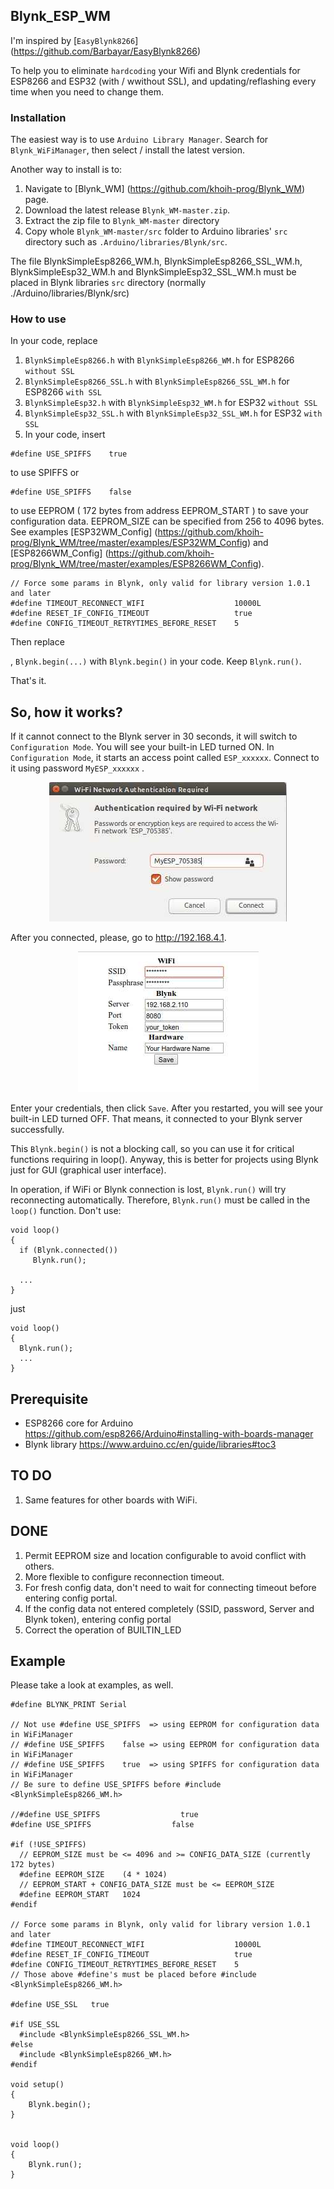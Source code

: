 ## Blynk_ESP_WM
I'm inspired by [`EasyBlynk8266`] (https://github.com/Barbayar/EasyBlynk8266)
 
To help you to eliminate `hardcoding` your Wifi and Blynk credentials for ESP8266 and ESP32 (with / wwithout SSL), and updating/reflashing every time when you need to change them.

### Installation

The easiest way is to use `Arduino Library Manager`. Search for `Blynk_WiFiManager`, then select / install the latest version.

Another way to install is to:

1. Navigate to [Blynk_WM] (https://github.com/khoih-prog/Blynk_WM) page.
2. Download the latest release `Blynk_WM-master.zip`.
3. Extract the zip file to `Blynk_WM-master` directory 
4. Copy whole `Blynk_WM-master/src` folder to Arduino libraries' `src` directory such as `.Arduino/libraries/Blynk/src`.

The file BlynkSimpleEsp8266_WM.h, BlynkSimpleEsp8266_SSL_WM.h, BlynkSimpleEsp32_WM.h and BlynkSimpleEsp32_SSL_WM.h must be placed in Blynk libraries `src` directory (normally ./Arduino/libraries/Blynk/src)

### How to use

In your code, replace
1. `BlynkSimpleEsp8266.h`     with `BlynkSimpleEsp8266_WM.h`      for ESP8266 `without SSL`
2. `BlynkSimpleEsp8266_SSL.h` with `BlynkSimpleEsp8266_SSL_WM.h`  for ESP8266 `with SSL`
3. `BlynkSimpleEsp32.h`       with `BlynkSimpleEsp32_WM.h`        for ESP32 `without SSL`
4. `BlynkSimpleEsp32_SSL.h`   with `BlynkSimpleEsp32_SSL_WM.h`    for ESP32 `with SSL`
5. In your code, insert

```
#define USE_SPIFFS    true
```
to use SPIFFS or

```
#define USE_SPIFFS    false
```
to use EEPROM ( 172 bytes from address EEPROM_START ) to save your configuration data.
EEPROM_SIZE can be specified from 256 to 4096 bytes. See examples [ESP32WM_Config] (https://github.com/khoih-prog/Blynk_WM/tree/master/examples/ESP32WM_Config) and [ESP8266WM_Config] (https://github.com/khoih-prog/Blynk_WM/tree/master/examples/ESP8266WM_Config).


```
// Force some params in Blynk, only valid for library version 1.0.1 and later
#define TIMEOUT_RECONNECT_WIFI                    10000L
#define RESET_IF_CONFIG_TIMEOUT                   true
#define CONFIG_TIMEOUT_RETRYTIMES_BEFORE_RESET    5

```

Then replace

, `Blynk.begin(...)` with `Blynk.begin()` in your code. Keep `Blynk.run()`.

That's it.

## So, how it works?
If it cannot connect to the Blynk server in 30 seconds, it will switch to `Configuration Mode`. You will see your built-in LED turned ON. In `Configuration Mode`, it starts an access point called `ESP_xxxxxx`. Connect to it using password `MyESP_xxxxxx` .

<p align="center">
    <img src="https://github.com/khoih-prog/Blynk_WM/blob/master/pics/Selection_004.jpg">
</p>

After you connected, please, go to http://192.168.4.1.

<p align="center">
    <img src="https://github.com/khoih-prog/Blynk_WM/blob/master/pics/Selection_005.jpg">
</p>

Enter your credentials, then click `Save`. After you restarted, you will see your built-in LED turned OFF. That means, it connected to your Blynk server successfully.

This `Blynk.begin()` is not a blocking call, so you can use it for critical functions requiring in loop(). 
Anyway, this is better for projects using Blynk just for GUI (graphical user interface).

In operation, if WiFi or Blynk connection is lost, `Blynk.run()` will try reconnecting automatically. Therefore, `Blynk.run()` must be called in the `loop()` function. Don't use:
```
void loop()
{
  if (Blynk.connected())
     Blynk.run();
     
  ...
}
```
just
```
void loop()
{
  Blynk.run();
  ...
}
```

## Prerequisite
* ESP8266 core for Arduino https://github.com/esp8266/Arduino#installing-with-boards-manager
* Blynk library https://www.arduino.cc/en/guide/libraries#toc3

## TO DO

1. Same features for other boards with WiFi.

## DONE

1. Permit EEPROM size and location configurable to avoid conflict with others.
2. More flexible to configure reconnection timeout.
3. For fresh config data, don't need to wait for connecting timeout before entering config portal.
4. If the config data not entered completely (SSID, password, Server and Blynk token), entering config portal
5. Correct the operation of BUILTIN_LED

## Example
Please take a look at examples, as well.
```
#define BLYNK_PRINT Serial

// Not use #define USE_SPIFFS  => using EEPROM for configuration data in WiFiManager
// #define USE_SPIFFS    false => using EEPROM for configuration data in WiFiManager
// #define USE_SPIFFS    true  => using SPIFFS for configuration data in WiFiManager
// Be sure to define USE_SPIFFS before #include <BlynkSimpleEsp8266_WM.h>

//#define USE_SPIFFS                  true
#define USE_SPIFFS                  false

#if (!USE_SPIFFS)
  // EEPROM_SIZE must be <= 4096 and >= CONFIG_DATA_SIZE (currently 172 bytes)
  #define EEPROM_SIZE    (4 * 1024)
  // EEPROM_START + CONFIG_DATA_SIZE must be <= EEPROM_SIZE
  #define EEPROM_START   1024
#endif

// Force some params in Blynk, only valid for library version 1.0.1 and later
#define TIMEOUT_RECONNECT_WIFI                    10000L
#define RESET_IF_CONFIG_TIMEOUT                   true
#define CONFIG_TIMEOUT_RETRYTIMES_BEFORE_RESET    5
// Those above #define's must be placed before #include <BlynkSimpleEsp8266_WM.h>

#define USE_SSL   true

#if USE_SSL
  #include <BlynkSimpleEsp8266_SSL_WM.h>
#else
  #include <BlynkSimpleEsp8266_WM.h>
#endif

void setup() 
{
    Blynk.begin();
}


void loop() 
{
    Blynk.run();
}
```
